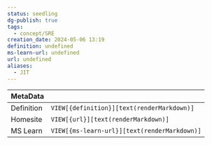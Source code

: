 ```yaml
---
status: seedling
dg-publish: true
tags:
  - concept/SRE
creation_date: 2024-05-06 13:19
definition: undefined
ms-learn-url: undefined
url: undefined
aliases:
  - JIT
---
```


| MetaData   |                                              |
| ---------- | -------------------------------------------- |
| Definition | `VIEW[{definition}][text(renderMarkdown)]`   |
| Homesite   | `VIEW[{url}][text(renderMarkdown)]`          |
| MS Learn   | `VIEW[{ms-learn-url}][text(renderMarkdown)]` |
